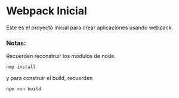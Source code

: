 # Webpack Inicial 

Este es el proyecto inicial para crear 
aplicaciones usando webpack. 

### Notas:

Recuerden reconstruir los modulos de node.
```
nmp install

```
y para construir el build, recuerden 
``` 
npm run build 
```